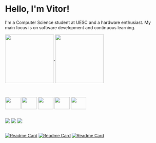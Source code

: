 # Hello, I'm Vitor!

I'm a Computer Science student at UESC and a hardware enthusiast. My main focus is on software development and continuous learning.

<a href="https://github.com/zoommod/github-readme-stats">
  <img height=160 align="center" src="https://github-readme-stats.vercel.app/api?username=zoommod&theme=codeSTACKr&hide=stars&show_icons=true&rank_icon=github" />
</a>
<a href="https://github.com/zoommod/convoychat">
  <img height=160 align="center" src="https://github-readme-stats.vercel.app/api/top-langs?username=zoommod&layout=compact&langs_count=8&card_width=320&theme=codeSTACKr" />
</a>


##

<div style="display: inline_block"><br>
  <img align="center" height="40" width="50" src="https://cdn.jsdelivr.net/gh/devicons/devicon@latest/icons/python/python-original.svg" />
  <img align="center" height="40" width="50" src="https://cdn.jsdelivr.net/gh/devicons/devicon@latest/icons/java/java-original.svg" />
  <img align="center" height="40" width="50" src="https://cdn.jsdelivr.net/gh/devicons/devicon@latest/icons/javascript/javascript-original.svg" />
  <img align="center" height="40" width="50" src="https://cdn.jsdelivr.net/gh/devicons/devicon@latest/icons/postgresql/postgresql-original.svg" />
  <img align="center" height="40" width="50" src="https://cdn.jsdelivr.net/gh/devicons/devicon@latest/icons/django/django-plain-wordmark.svg" />  
</div>


##

<div dir="auto"> 
  <a href="https://instagram.com/e1_vitu" rel="nofollow"><img src="https://camo.githubusercontent.com/5fe8416cd5ba128163da401b036070cff85f0004eda8aa86575aaa1e93b1b5af/68747470733a2f2f696d672e736869656c64732e696f2f62616467652f2d496e7374616772616d2d2532334534343035463f7374796c653d666f722d7468652d6261646765266c6f676f3d696e7374616772616d266c6f676f436f6c6f723d7768697465" data-canonical-src="https://img.shields.io/badge/-Instagram-%23E4405F?style=for-the-badge&amp;logo=instagram&amp;logoColor=white" style="max-width: 100%;"></a> 
  <a href="mailto:vitor.sacramento09@gmail.com"><img src="https://camo.githubusercontent.com/3f3a28cce40a1f01e5420a4d35b62542b0d78e38f03fbb75746873b8b68a58df/68747470733a2f2f696d672e736869656c64732e696f2f62616467652f2d476d61696c2d2532333333333f7374796c653d666f722d7468652d6261646765266c6f676f3d676d61696c266c6f676f436f6c6f723d7768697465" data-canonical-src="https://img.shields.io/badge/Gmail-D14836?style=for-the-badge&logo=gmail&logoColor=red" style="max-width: 100%;"></a>
  <a href="https://www.linkedin.com/in/vitor-sacramento-72aa96300/" rel="nofollow"><img src="https://camo.githubusercontent.com/1fb28218088b45b065a7445cafa9d5f027a657f17cb4f8b3a9472b1f59952949/68747470733a2f2f696d672e736869656c64732e696f2f62616467652f2d4c696e6b6564496e2d2532333030373742353f7374796c653d666f722d7468652d6261646765266c6f676f3d6c696e6b6564696e266c6f676f436f6c6f723d7768697465" data-canonical-src="https://img.shields.io/badge/-LinkedIn-%230077B5?style=for-the-badge&amp;logo=linkedin&amp;logoColor=white" style="max-width: 100%;"></a> 
</div>

##

[![Readme Card](https://github-readme-stats.vercel.app/api/pin/?username=zoommod&repo=event-checkin-app&theme=codeSTACKr&description_lines_count=3)](https://github.com/zoommod/event-checkin-app)
[![Readme Card](https://github-readme-stats.vercel.app/api/pin/?username=Wssfilho&repo=ProjectInterface&theme=codeSTACKr&description_lines_count=3)](https://github.com/Wssfilho/ProjectInterface)
[![Readme Card](https://github-readme-stats.vercel.app/api/pin/?username=zoommod&repo=ecommerce-project&theme=codeSTACKr&description_lines_count=3)](https://github.com/zoommod/ecommerce-project)
